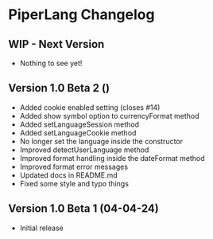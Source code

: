 # PiperLang Changelog

## WIP - Next Version
* Nothing to see yet!

## Version 1.0 Beta 2 ()
* Added cookie enabled setting (closes #14)
* Added show symbol option to currencyFormat method
* Added setLanguageSession method
* Added setLanguageCookie method
* No longer set the language inside the constructor
* Improved detectUserLanguage method
* Improved format handling inside the dateFormat method
* Improved format error messages
* Updated docs in README.md
* Fixed some style and typo things

## Version 1.0 Beta 1 (04-04-24)
* Initial release
